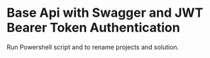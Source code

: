 # Base Api with Swagger and JWT Bearer Token Authentication

Run Powershell script and to rename projects and solution.
